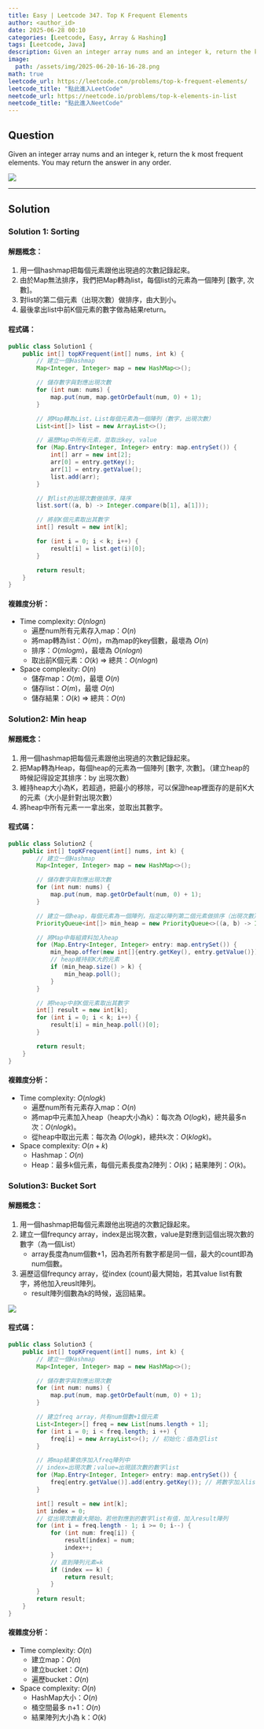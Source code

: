 ```yaml
---
title: Easy | Leetcode 347. Top K Frequent Elements
author: <author_id>
date: 2025-06-28 00:10 
categories: [Leetcode, Easy, Array & Hashing]
tags: [Leetcode, Java]
description: Given an integer array nums and an integer k, return the k most frequent elements. You may return the answer in any order.
image:
  path: /assets/img/2025-06-20-16-16-28.png
math: true
leetcode_url: https://leetcode.com/problems/top-k-frequent-elements/
leetcode_title: "點此進入LeetCode"
neetcode_url: https://neetcode.io/problems/top-k-elements-in-list
neetcode_title: "點此進入NeetCode"
---
```


## Question

Given an integer array nums and an integer k, return the k most frequent elements. You may return the answer in any order.

![](/assets/img/IMG_6500.jpeg)

---

## Solution

### Solution 1: Sorting

#### 解題概念：

1.  用一個hashmap把每個元素跟他出現過的次數記錄起來。
2.  由於Map無法排序，我們把Map轉為list，每個list的元素為一個陣列 [數字, 次數]。
3.  對list的第二個元素（出現次數）做排序，由大到小。
4.  最後拿出list中前K個元素的數字做為結果return。

#### 程式碼：

```java
public class Solution1 {
    public int[] topKFrequent(int[] nums, int k) {
        // 建立一個Hashmap
        Map<Integer, Integer> map = new HashMap<>();

        // 儲存數字與對應出現次數
        for (int num: nums) {
            map.put(num, map.getOrDefault(num, 0) + 1);
        }

        // 將Map轉為List，List每個元素為一個陣列（數字，出現次數）
        List<int[]> list = new ArrayList<>();

        // 遍歷Map中所有元素，並取出key, value
        for (Map.Entry<Integer, Integer> entry: map.entrySet()) {
            int[] arr = new int[2];
            arr[0] = entry.getKey();
            arr[1] = entry.getValue();
            list.add(arr);
        }

        // 對list的出現次數做排序，降序
        list.sort((a, b) -> Integer.compare(b[1], a[1]));

        // 將前K個元素取出其數字
        int[] result = new int[k];

        for (int i = 0; i < k; i++) {
            result[i] = list.get(i)[0];
        }

        return result;
    }
}

```

#### 複雜度分析：

- Time complexity: $O(n logn)$
    - 遍歷num所有元素存入map：$O(n)$
    -   將map轉為list：$O(m)$，m為map的key個數，最壞為 $O(n)$
    -   排序：$O(m logm)$，最壞為 $O(n logn)$
    -   取出前K個元素：$O(k)$ => 總共：$O(n logn)$
- Space complexity: $O(n)$
    - 儲存map：$O(m)$，最壞 $O(n)$
    - 儲存list：$O(m)$，最壞 $O(n)$
    - 儲存結果：$O(k)$ => 總共：$O(n)$

### Solution2: Min heap

#### 解題概念：

1. 用一個hashmap把每個元素跟他出現過的次數記錄起來。
2. 把Map轉為Heap，每個heap的元素為一個陣列 [數字, 次數]。（建立heap的時候記得設定其排序：by 出現次數）
3. 維持heap大小為K，若超過，把最小的移除，可以保證heap裡面存的是前K大的元素（大小是針對出現次數）
4. 將heap中所有元素一一拿出來，並取出其數字。

#### 程式碼：

``` java
public class Solution2 {
    public int[] topKFrequent(int[] nums, int k) {
        // 建立一個Hashmap
        Map<Integer, Integer> map = new HashMap<>();

        // 儲存數字與對應出現次數
        for (int num: nums) {
            map.put(num, map.getOrDefault(num, 0) + 1);
        }

        // 建立一個heap，每個元素為一個陣列，指定以陣列第二個元素做排序（出現次數）
        PriorityQueue<int[]> min_heap = new PriorityQueue<>((a, b) -> Integer.compare(a[1], b[1]));

        // 將Map中每組資料加入heap
        for (Map.Entry<Integer, Integer> entry: map.entrySet()) {
            min_heap.offer(new int[]{entry.getKey(), entry.getValue()});
            // heap維持前K大的元素
            if (min_heap.size() > k) {
                min_heap.poll();
            }
        }

        // 將heap中前K個元素取出其數字
        int[] result = new int[k];
        for (int i = 0; i < k; i++) {
            result[i] = min_heap.poll()[0];
        }

        return result;
    }
}
```

#### 複雜度分析：

- Time complexity: $O(n logk)$
    - 遍歷num所有元素存入map：$O(n)$
    - 將map中元素加入heap（heap大小為k）：每次為 $O(log k)$，總共最多n次：$O(n logk)$。
    - 從heap中取出元素：每次為 $O(log k)$，總共k次：$O(k logk)$。
- Space complexity: $O(n + k)$
    - Hashmap：$O(n)$
    - Heap：最多k個元素，每個元素長度為2陣列：$O(k)$；結果陣列：$O(k)$。

### Solution3: Bucket Sort

#### 解題概念：

1. 用一個hashmap把每個元素跟他出現過的次數記錄起來。
2. 建立一個frequncy array，index是出現次數，value是對應到這個出現次數的數字（為一個List）
    - array長度為num個數+1，因為若所有數字都是同一個，最大的count即為num個數。
3. 遍歷這個frequncy array，從index (count)最大開始，若其value list有數字，將他加入reuslt陣列。
    - result陣列個數為k的時候，返回結果。  

![](/assets/img/2025-06-28-02-03.png)

#### 程式碼：

``` java
public class Solution3 {
    public int[] topKFrequent(int[] nums, int k) {
        // 建立一個Hashmap
        Map<Integer, Integer> map = new HashMap<>();

        // 儲存數字與對應出現次數
        for (int num: nums) {
            map.put(num, map.getOrDefault(num, 0) + 1);
        }

        // 建立freq array，共有num個數+1個元素
        List<Integer>[] freq = new List[nums.length + 1];
        for (int i = 0; i < freq.length; i ++) {
            freq[i] = new ArrayList<>(); // 初始化：值為空list
        }

        // 將map結果依序加入freq陣列中
        // index=出現次數；value=出現該次數的數字list
        for (Map.Entry<Integer, Integer> entry: map.entrySet()) {
            freq[entry.getValue()].add(entry.getKey()); // 將數字加入list中
        }

        int[] result = new int[k];
        int index = 0;
        // 從出現次數最大開始，若他對應到的數字list有值，加入result陣列
        for (int i = freq.length - 1; i >= 0; i--) {
            for (int num: freq[i]) {
                result[index] = num;
                index++;
            }
            // 直到陣列元素=k
            if (index == k) {
                return result;
            }
        }
        return result;
    }
}
```

#### 複雜度分析：

- Time complexity: $O(n)$
    - 建立map：$O(n)$
    - 建立bucket：$O(n)$
    - 遍歷bucket：$O(n)$
- Space complexity: $O(n)$
    - HashMap大小：$O(n)$
    - 桶空間最多 n+1：$O(n)$
    - 結果陣列大小為 k：$O(k)$